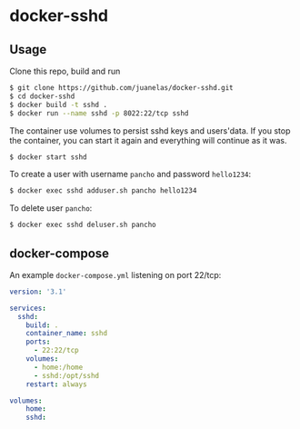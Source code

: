 # docker-sshd

## Usage

Clone this repo, build and run
```sh
$ git clone https://github.com/juanelas/docker-sshd.git
$ cd docker-sshd
$ docker build -t sshd .
$ docker run --name sshd -p 8022:22/tcp sshd
```

The container use volumes to persist sshd keys and users'data. If you stop the container, you can start it again and everything will continue as it was.

```sh
$ docker start sshd
```

To create a user with username `pancho` and password `hello1234`:
```sh
$ docker exec sshd adduser.sh pancho hello1234
```

To delete user `pancho`:
```sh
$ docker exec sshd deluser.sh pancho
```

## docker-compose

An example `docker-compose.yml` listening on port 22/tcp:

```yaml
version: '3.1'

services:
  sshd:
    build: .
    container_name: sshd
    ports:
      - 22:22/tcp
    volumes:
      - home:/home
      - sshd:/opt/sshd
    restart: always

volumes:
    home:
    sshd:
```